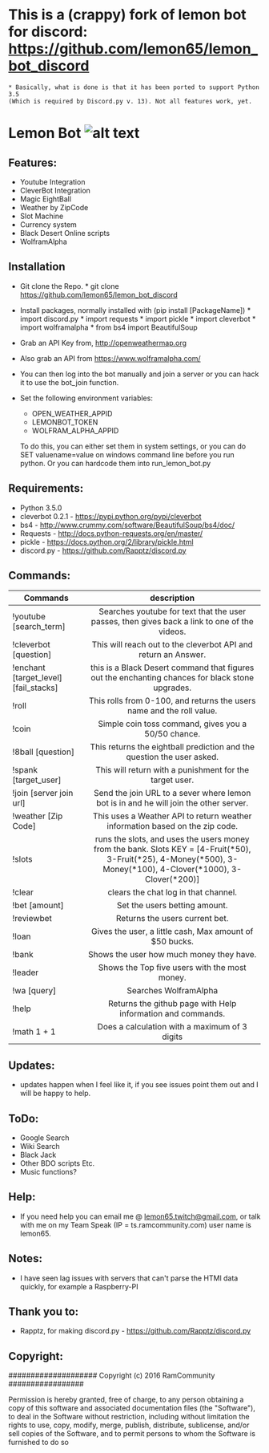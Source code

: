 # This is a (crappy) fork of lemon bot for discord: https://github.com/lemon65/lemon_bot_discord
	* Basically, what is done is that it has been ported to support Python 3.5 
	(Which is required by Discord.py v. 13). Not all features work, yet.




# Lemon Bot ![alt text](http://i.imgur.com/uhYjTMt.jpg "Lemon Bot Will Rule the World!")

## Features:
   * Youtube Integration
   * CleverBot Integration
   * Magic EightBall
   * Weather by ZipCode
   * Slot Machine
   * Currency system
   * Black Desert Online scripts
   * WolframAlpha
   
## Installation
   * Git clone the Repo. 
   	* git clone https://github.com/lemon65/lemon_bot_discord
   * Install packages, normally installed with (pip install [PackageName])
	* import discord.py
	* import requests
	* import pickle
	* import cleverbot
	* import wolframalpha
	* from bs4 import BeautifulSoup
   * Grab an API Key from, http://openweathermap.org
   * Also grab an API from https://www.wolframalpha.com/
   * You can then log into the bot manually and join a server or you can hack it to use the bot_join function.
   * Set the following environment variables:
     * OPEN_WEATHER_APPID
	 * LEMONBOT_TOKEN
	 * WOLFRAM_ALPHA_APPID
	 
     To do this, you can either set them in system settings, or you can do SET valuename=value on windows command line before you run python. 
	 Or you can hardcode them into run_lemon_bot.py
## Requirements:
   * Python 3.5.0
   * cleverbot 0.2.1 - https://pypi.python.org/pypi/cleverbot
   * bs4 - http://www.crummy.com/software/BeautifulSoup/bs4/doc/
   * Requests - http://docs.python-requests.org/en/master/
   * pickle - https://docs.python.org/2/library/pickle.html
   * discord.py - https://github.com/Rapptz/discord.py

## Commands:
| Commands        | description |
| ------------- |:-------------:|
| !youtube [search_term]| Searches youtube for text that the user passes, then gives back a link to one of the videos. |
| !cleverbot [question] |  This will reach out to the cleverbot API and return an Answer. |
| !enchant [target_level][fail_stacks] |  this is a Black Desert command that figures out the enchanting chances for black stone upgrades. |
| !roll |  This rolls from 0-100, and returns the users name and the roll value. |
| !coin | Simple coin toss command, gives you a 50/50 chance. |
| !8ball [question] | This returns the eightball prediction and the question the user asked. |
| !spank [target_user] | This will return with a punishment for the target user. |
| !join [server join url] | Send the join URL to a sever where lemon bot is in and he will join the other server. |
| !weather [Zip Code] | This uses a Weather API to return weather information based on the zip code. |
| !slots | runs the slots, and uses the users money from the bank. Slots KEY = [4-Fruit(*50), 3-Fruit(*25), 4-Money(*500), 3-Money(*100), 4-Clover(*1000), 3-Clover(*200)]|
| !clear | clears the chat log in that channel. |
| !bet [amount] | Set the users betting amount. |
| !reviewbet | Returns the users current bet. |
| !loan | Gives the user, a little cash, Max amount of $50 bucks. |
| !bank | Shows the user how much money they have. |
| !leader | Shows the Top five users with the most money. |
| !wa [query]| Searches WolframAlpha |
| !help | Returns the github page with Help information and commands. |
| !math 1 + 1 | Does a calculation with a maximum of 3 digits |

## Updates:
  * updates happen when I feel like it, if you see issues point them out and I will be happy to help.

## ToDo:
  * Google Search
  * Wiki Search
  * Black Jack
  * Other BDO scripts Etc. 
  * Music functions? 

## Help:
  * If you need help you can email me @ lemon65.twitch@gmail.com, or talk with me on my Team Speak
    (IP = ts.ramcommunity.com) user name is lemon65. 

## Notes:
  * I have seen lag issues with servers that can't parse the HTMl data quickly, for example a Raspberry-PI

## Thank you to:
  * Rapptz, for making discord.py - https://github.com/Rapptz/discord.py

## Copyright:

#################### Copyright (c) 2016 RamCommunity #################

Permission is hereby granted, free of charge, to any person obtaining a copy of
this software and associated documentation files (the "Software"), to deal in
the Software without restriction, including without limitation the rights to
use, copy, modify, merge, publish, distribute, sublicense, and/or sell copies
of the Software, and to permit persons to whom the Software is furnished to do so
